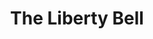 ---
pid: LLP124
title: The Liberty Bell
location_transcription: Center City
zipcode: '19114'
outside_phl: 
neighborhood: Torresdale
age: '11'
age_range: 6-13
instagram: 
image_file_name: LLP_124.jpg
proposal_transcription: 
topic: History,Philadelphia,Freedom
topic_summary: 0, 0, 0
type: Conceptual
keywords_other: liberty bell, bell, crack
credit: Olivia
image_labels: 
twitter: 
facebook: 
permalink: "/monuments/llp124/"
layout: item-page
---